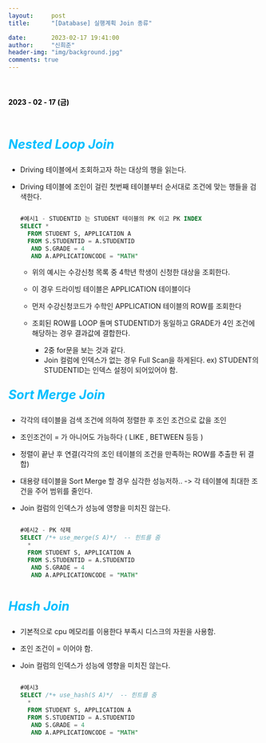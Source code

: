 ```yaml
---
layout:     post
title:      "[Database] 실행계획 Join 종류"

date:       2023-02-17 19:41:00
author:     "신희준"
header-img: "img/background.jpg"
comments: true
---
```


<head>
 <meta property="og:type" content="PLAN_JOIN">
 <meta property="og:title" content="PLAN_JOIN">
 <meta property="og:description" content="PLAN_JOIN">
 <meta property="og:url" content="http://shj7242.github.io/2023/02/17/database1/">

 <meta name="twitter:card" content="PLAN_JOIN">
  <meta name="twitter:title" content="PLAN_JOIN">
  <meta name="twitter:description" content="PLAN_JOIN">
  <meta name="FACEBOOK:domain" content="http://shj7242.github.io/2023/02/17/database1/">
  <meta name="facebook:card" content="PLAN_JOIN">
   <meta name="facebook:title" content="PLAN_JOIN">
   <meta name="facebook:description" content="PLAN_JOIN">
   <meta name="facebook:domain" content="http://shj7242.github.io/2023/02/17/database1/">


 </head>

<br>
<H4 style ="font-weight:bold; color:black;"> </H4>

<H4 style ="font-weight:bold; color : black">2023 - 02 - 17 (금)</H4>
<br>


<p style = "font-weight:bold; color:deepskyblue; font-size:25px; font-style:italic;">Nested Loop Join</p>

- Driving 테이블에서 조회하고자 하는 대상의 행을 읽는다.

- Driving 테이블에 조인이 걸린 첫번째 테이블부터 순서대로 조건에 맞는 행들을 검색한다.

  ~~~sql
  
  #예시1 - STUDENTID 는 STUDENT 테이블의 PK 이고 PK INDEX
  SELECT * 
    FROM STUDENT S, APPLICATION A 
    FROM S.STUDENTID = A.STUDENTID
     AND S.GRADE = 4
     AND A.APPLICATIONCODE = "MATH"
  
  ~~~ 
  
  * 위의 예시는 수강신청 목록 중 4학년 학생이 신청한 대상을 조회한다.
  
  * 이 경우 드라이빙 테이블은 APPLICATION 테이블이다
  
  * 먼저 수강신청코드가 수학인 APPLICATION 테이블의 ROW를 조회한다
  
  * 조회된 ROW를 LOOP 돌며 STUDENTID가 동일하고 GRADE가 4인 조건에 해당하는 경우 결과값에 결합한다.
    - 2중 for문을 보는 것과 같다.
    - Join 컬럼에 인덱스가 없는 경우 Full Scan을 하게된다. ex) STUDENT의 STUDENTID는 인덱스 설정이 되어있어야 함.
    

<p style = "font-weight:bold; color:deepskyblue; font-size:25px; font-style:italic;">Sort Merge Join</p>

- 각각의 테이블을 검색 조건에 의하여 정렬한 후 조인 조건으로 값을 조인

- 조인조건이 = 가 아니어도 가능하다 ( LIKE , BETWEEN 등등 )

- 정렬이 끝난 후 연결(각각의 조인 테이블의 조건을 만족하는 ROW를 추출한 뒤 결합)

- 대용량 테이블을 Sort Merge 할 경우 심각한 성능저하.. -> 각 테이블에 최대한 조건을 주어 범위를 줄인다.

- Join 컬럼의 인덱스가 성능에 영향을 미치진 않는다. 

  ~~~sql
  
  #예시2 - PK 삭제 
  SELECT /*+ use_merge(S A)*/  -- 힌트를 줌
    *  
    FROM STUDENT S, APPLICATION A 
    FROM S.STUDENTID = A.STUDENTID
     AND S.GRADE = 4
     AND A.APPLICATIONCODE = "MATH"
     
  ~~~ 

<p style = "font-weight:bold; color:deepskyblue; font-size:25px; font-style:italic;">Hash Join</p>

- 기본적으로 cpu 메모리를 이용한다 부족시 디스크의 자원을 사용함.

- 조인 조건이 = 이어야 함.

- Join 컬럼의 인덱스가 성능에 영향을 미치진 않는다.


  ~~~sql
  
  #예시3
  SELECT /*+ use_hash(S A)*/  -- 힌트를 줌
    *  
    FROM STUDENT S, APPLICATION A 
    FROM S.STUDENTID = A.STUDENTID
     AND S.GRADE = 4
     AND A.APPLICATIONCODE = "MATH"
  
  ~~~ 